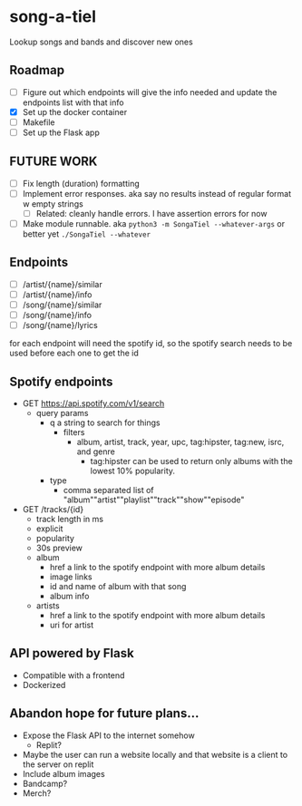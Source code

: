 # song-a-tiel
Lookup songs and bands and discover new ones


## Roadmap
- [ ] Figure out which endpoints will give the info needed and update the endpoints list with that info
- [X] Set up the docker container
- [ ] Makefile
- [ ] Set up the Flask app

## FUTURE WORK
- [ ] Fix length (duration) formatting
- [ ] Implement error responses. aka say no results instead of regular format w empty strings
    - [ ] Related: cleanly handle errors. I have assertion errors for now
- [ ] Make module runnable. aka `python3 -m SongaTiel --whatever-args` or better yet `./SongaTiel --whatever`

## Endpoints
- [ ] /artist/{name}/similar
- [ ] /artist/{name}/info
- [ ] /song/{name}/similar
- [ ] /song/{name}/info
- [ ] /song/{name}/lyrics

for each endpoint will need the spotify id, so the spotify search needs to be used before each one to get the id

## Spotify endpoints
- GET https://api.spotify.com/v1/search
    - query params
        - q a string to search for things
            - filters
                - album, artist, track, year, upc, tag:hipster, tag:new, isrc, and genre
                    - tag:hipster can be used to return only albums with the lowest 10% popularity.
        - type
            - comma separated list of "album""artist""playlist""track""show""episode"
- GET /tracks/{id}
    - track length in ms
    - explicit
    - popularity
    - 30s preview
    - album
        - href a link to the spotify endpoint with more album details
        - image links
        - id and name of album with that song
        - album info
    - artists
        - href a link to the spotify endpoint with more album details
        - uri for artist

        

## API powered by Flask
- Compatible with a frontend
- Dockerized

## Abandon hope for future plans...
- Expose the Flask API to the internet somehow
    - Replit?
- Maybe the user can run a website locally and that website is a client to the server on replit
- Include album images
- Bandcamp?
- Merch?
